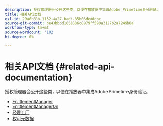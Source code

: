 ```yaml
---
description: 授权管理器会公开这些类，以便在播放器中集成Adobe Primetime身份验证。
title: 相关API文档
exl-id: 29a6b88b-1152-4a27-badb-85b06de0dcbc
source-git-commit: be43bbbd1051886c8979ff590a3197b2a7249b6a
workflow-type: tm+mt
source-wordcount: '102'
ht-degree: 0%

---
```


# 相关API文档 {#related-api-documentation}

授权管理器会公开这些类，以便在播放器中集成Adobe Primetime身份验证。
* [EntitlementManager](https://help.adobe.com/en_US/primetime/api/reference_implementation/android/javadoc/com/adobe/primetime/reference/manager/EntitlementManager.html)
* [EntitlementManagerOn](https://help.stage.adobe.com/en_US/primetime/api/reference_implementation/android/javadoc/com/adobe/primetime/reference/manager/EntitlementManagerOn.html)
* [经理工厂](https://help.adobe.com/en_US/primetime/api/reference_implementation/android/javadoc/com/adobe/primetime/reference/manager/ManagerFactory.html)
* [权利元数据](https://help.adobe.com/en_US/primetime/api/reference_implementation/android/javadoc/com/adobe/primetime/reference/entitlement/EntitlementMetadata.html)
